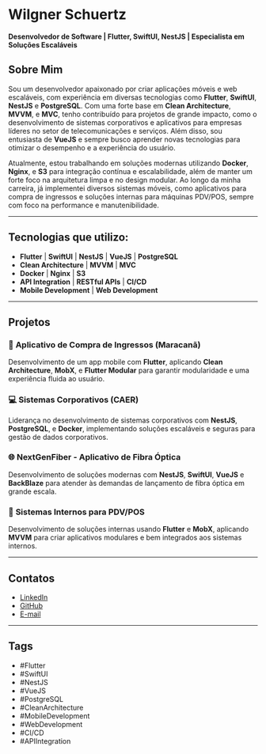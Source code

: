 # Wilgner Schuertz  
**Desenvolvedor de Software | Flutter, SwiftUI, NestJS | Especialista em Soluções Escaláveis**

## Sobre Mim

Sou um desenvolvedor apaixonado por criar aplicações móveis e web escaláveis, com experiência em diversas tecnologias como **Flutter**, **SwiftUI**, **NestJS** e **PostgreSQL**. Com uma forte base em **Clean Architecture**, **MVVM**, e **MVC**, tenho contribuído para projetos de grande impacto, como o desenvolvimento de sistemas corporativos e aplicativos para empresas líderes no setor de telecomunicações e serviços. Além disso, sou entusiasta de **VueJS** e sempre busco aprender novas tecnologias para otimizar o desempenho e a experiência do usuário.

Atualmente, estou trabalhando em soluções modernas utilizando **Docker**, **Nginx**, e **S3** para integração contínua e escalabilidade, além de manter um forte foco na arquitetura limpa e no design modular. Ao longo da minha carreira, já implementei diversos sistemas móveis, como aplicativos para compra de ingressos e soluções internas para máquinas PDV/POS, sempre com foco na performance e manutenibilidade.

---

## Tecnologias que utilizo:

- **Flutter** | **SwiftUI** | **NestJS** | **VueJS** | **PostgreSQL**
- **Clean Architecture** | **MVVM** | **MVC**
- **Docker** | **Nginx** | **S3**
- **API Integration** | **RESTful APIs** | **CI/CD**
- **Mobile Development** | **Web Development**

---

## Projetos

### 📱 **Aplicativo de Compra de Ingressos (Maracanã)**  
Desenvolvimento de um app mobile com **Flutter**, aplicando **Clean Architecture**, **MobX**, e **Flutter Modular** para garantir modularidade e uma experiência fluida ao usuário.

### 💻 **Sistemas Corporativos (CAER)**  
Liderança no desenvolvimento de sistemas corporativos com **NestJS**, **PostgreSQL**, e **Docker**, implementando soluções escaláveis e seguras para gestão de dados corporativos.

### 🌐 **NextGenFiber - Aplicativo de Fibra Óptica**  
Desenvolvimento de soluções modernas com **NestJS**, **SwiftUI**, **VueJS** e **BackBlaze** para atender às demandas de lançamento de fibra óptica em grande escala.

### 🏬 **Sistemas Internos para PDV/POS**  
Desenvolvimento de soluções internas usando **Flutter** e **MobX**, aplicando **MVVM** para criar aplicativos modulares e bem integrados aos sistemas internos.

---

## Contatos

- [LinkedIn](https://www.linkedin.com/in/wilgner-schuertz)
- [GitHub](https://github.com/wilgner)
- [E-mail](mailto:wilgnerdeveloper@gmail.com)

---

## Tags

- #Flutter
- #SwiftUI
- #NestJS
- #VueJS
- #PostgreSQL
- #CleanArchitecture
- #MobileDevelopment
- #WebDevelopment
- #CI/CD
- #APIIntegration
